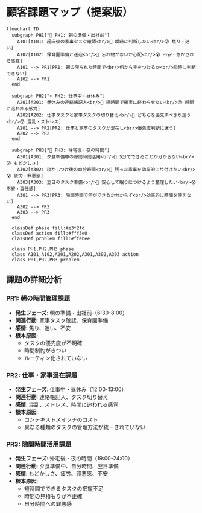 # 顧客課題マップ（提案版）

```mermaid
flowchart TD
  subgraph PH1["🌅 PH1: 朝の準備・出社前"]
    A101[A101: 起床後の家事タスク確認<br/>💭 瞬時に判断したい<br/>😰 焦り・迷い]
    A102[A102: 保育園準備と送迎<br/>💭 忘れ物がないか心配<br/>😰 不安・急かされる感覚]
    A101 --> PR1[PR1: 朝の限られた時間で<br/>何から手をつけるか<br/>瞬時に判断できない]
    A102 --> PR1
  end
  
  subgraph PH2["☀️ PH2: 仕事中・昼休み"]
    A201[A201: 昼休みの連絡帳記入<br/>💭 短時間で確実に終わらせたい<br/>😰 時間に追われる感覚]
    A202[A202: 仕事タスクと家事タスクの切り替え<br/>💭 どちらを優先すべきか迷う<br/>😰 混乱・ストレス]
    A201 --> PR2[PR2: 仕事と家事のタスクが混在し<br/>優先度判断に迷う]
    A202 --> PR2
  end
  
  subgraph PH3["🌙 PH3: 帰宅後・夜の時間"]
    A301[A301: 夕食準備中の隙間時間活用<br/>💭 5分でできることが分からない<br/>😰 もどかしさ]
    A302[A302: 寝かしつけ後の自分時間<br/>💭 残った家事を効率的に片付けたい<br/>😰 疲労・罪悪感]
    A303[A303: 翌日のタスク準備<br/>💭 安心して眠りにつけるよう整理したい<br/>😰 不安・責任感]
    A301 --> PR3[PR3: 隙間時間で何ができるか分からず<br/>効率的に時間を使えない]
    A302 --> PR3
    A303 --> PR3
  end

  classDef phase fill:#e3f2fd
  classDef action fill:#fff3e0
  classDef problem fill:#ffebee
  
  class PH1,PH2,PH3 phase
  class A101,A102,A201,A202,A301,A302,A303 action
  class PR1,PR2,PR3 problem
```

## 課題の詳細分析

### PR1: 朝の時間管理課題
- **発生フェーズ**: 朝の準備・出社前（6:30-8:00）
- **関連行動**: 家事タスク確認、保育園準備
- **感情**: 焦り、迷い、不安
- **根本原因**: 
  - タスクの優先度が不明確
  - 時間制約がきつい
  - ルーティン化されていない

### PR2: 仕事・家事混在課題
- **発生フェーズ**: 仕事中・昼休み（12:00-13:00）
- **関連行動**: 連絡帳記入、タスク切り替え
- **感情**: 混乱、ストレス、時間に追われる感覚
- **根本原因**:
  - コンテキストスイッチのコスト
  - 異なる種類のタスクの管理方法が統一されていない

### PR3: 隙間時間活用課題
- **発生フェーズ**: 帰宅後・夜の時間（19:00-24:00）
- **関連行動**: 夕食準備中、自分時間、翌日準備
- **感情**: もどかしさ、疲労、罪悪感、不安
- **根本原因**:
  - 短時間でできるタスクの把握不足
  - 時間の見積もりが不正確
  - 自分時間への罪悪感